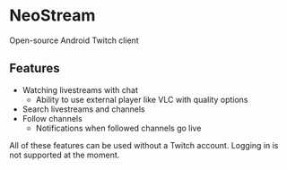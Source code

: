 # NeoStream
Open-source Android Twitch client

## Features
* Watching livestreams with chat
  * Ability to use external player like VLC with quality options
* Search livestreams and channels
* Follow channels
  * Notifications when followed channels go live

All of these features can be used without a Twitch account. Logging in is not supported at the moment.

